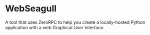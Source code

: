 # WebSeagull
A tool that uses ZeroRPC to help you create a locally-hosted Python application with a web Graphical User Interface.
